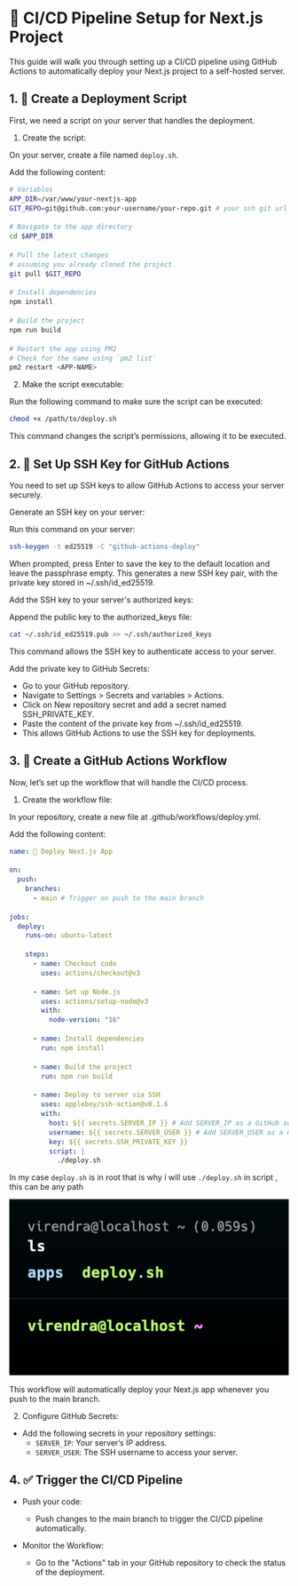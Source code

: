 # 🚀 CI/CD Pipeline Setup for Next.js Project

This guide will walk you through setting up a CI/CD pipeline using GitHub Actions to automatically deploy your Next.js project to a self-hosted server.

## 1. 📝 Create a Deployment Script

First, we need a script on your server that handles the deployment.

1. Create the script:

On your server, create a file named `deploy.sh`.

Add the following content:

```bash
# Variables
APP_DIR=/var/www/your-nextjs-app
GIT_REPO=git@github.com:your-username/your-repo.git # your ssh git url

# Navigate to the app directory
cd $APP_DIR

# Pull the latest changes
# assuming you already cloned the project
git pull $GIT_REPO

# Install dependencies
npm install

# Build the project
npm run build

# Restart the app using PM2
# Check for the name using `pm2 list`
pm2 restart <APP-NAME>
```

2. Make the script executable:

Run the following command to make sure the script can be executed:

```bash
chmod +x /path/to/deploy.sh
```

This command changes the script’s permissions, allowing it to be executed.

## 2. 🔑 Set Up SSH Key for GitHub Actions

You need to set up SSH keys to allow GitHub Actions to access your server securely.

Generate an SSH key on your server:

Run this command on your server:

```bash
ssh-keygen -t ed25519 -C "github-actions-deploy"
```

When prompted, press Enter to save the key to the default location and leave the passphrase empty.
This generates a new SSH key pair, with the private key stored in ~/.ssh/id_ed25519.

Add the SSH key to your server's authorized keys:

Append the public key to the authorized_keys file:

```bash
cat ~/.ssh/id_ed25519.pub >> ~/.ssh/authorized_keys
```

This command allows the SSH key to authenticate access to your server.

Add the private key to GitHub Secrets:

- Go to your GitHub repository.
- Navigate to Settings > Secrets and variables > Actions.
- Click on New repository secret and add a secret named SSH_PRIVATE_KEY.
- Paste the content of the private key from ~/.ssh/id_ed25519.
- This allows GitHub Actions to use the SSH key for deployments.

## 3. 🔄 Create a GitHub Actions Workflow

Now, let’s set up the workflow that will handle the CI/CD process.

1. Create the workflow file:

In your repository, create a new file at .github/workflows/deploy.yml.

Add the following content:

```yaml
name: 🚀 Deploy Next.js App

on:
  push:
    branches:
      - main # Trigger on push to the main branch

jobs:
  deploy:
    runs-on: ubuntu-latest

    steps:
      - name: Checkout code
        uses: actions/checkout@v3

      - name: Set up Node.js
        uses: actions/setup-node@v3
        with:
          node-version: "16"

      - name: Install dependencies
        run: npm install

      - name: Build the project
        run: npm run build

      - name: Deploy to server via SSH
        uses: appleboy/ssh-action@v0.1.6
        with:
          host: ${{ secrets.SERVER_IP }} # Add SERVER_IP as a GitHub secret
          username: ${{ secrets.SERVER_USER }} # Add SERVER_USER as a GitHub secret
          key: ${{ secrets.SSH_PRIVATE_KEY }}
          script: |
            ./deploy.sh
```

In my case `deploy.sh` is in root that is why i will use `./deploy.sh` in script , this can be any path

![alt text](image.png)

This workflow will automatically deploy your Next.js app whenever you push to the main branch.

2. Configure GitHub Secrets:

- Add the following secrets in your repository settings:
  - `SERVER_IP`: Your server’s IP address.
  - `SERVER_USER`: The SSH username to access your server.

## 4. ✅ Trigger the CI/CD Pipeline

- Push your code:

  - Push changes to the main branch to trigger the CI/CD pipeline automatically.

- Monitor the Workflow:
  - Go to the "Actions" tab in your GitHub repository to check the status of the deployment.

